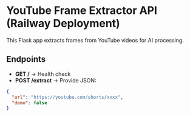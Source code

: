 # YouTube Frame Extractor API (Railway Deployment)

This Flask app extracts frames from YouTube videos for AI processing.

## Endpoints

- **GET /** → Health check
- **POST /extract** → Provide JSON:

```json
{
  "url": "https://youtube.com/shorts/xxxx",
  "demo": false
}
